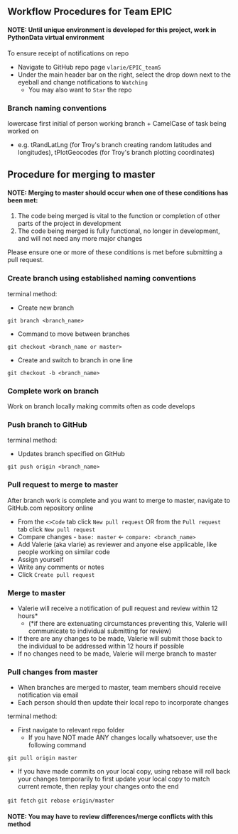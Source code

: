 ## Workflow Procedures for Team EPIC

#### NOTE:  Until unique environment is developed for this project, work in PythonData virtual environment

To ensure receipt of notifications on repo
	
- Navigate to GitHub repo page `vlarie/EPIC_team5`
- Under the main header bar on the right, select the drop down next to the eyeball and change notifications to `Watching`
  - You may also want to `Star` the repo 


### Branch naming conventions
lowercase first initial of person working branch + CamelCase of task being worked on
- e.g. tRandLatLng (for Troy's branch creating random latitudes and longitudes), tPlotGeocodes (for Troy's branch plotting coordinates)

	
	
	
## Procedure for merging to master
#### NOTE:  Merging to master should occur when one of these conditions has been met:
1. The code being merged is vital to the function or completion of other parts of the project in development
2. The code being merged is fully functional, no longer in development, and will not need any more major changes

Please ensure one or more of these conditions is met before submitting a pull request.
	
	
	
### Create branch using established naming conventions
terminal method:
- Create new branch

`git branch <branch_name>`
- Command to move between branches

`git checkout <branch_name or master>`
- Create and switch to branch in one line

`git checkout -b <branch_name>`



### Complete work on branch 
Work on branch locally making commits often as code develops



### Push branch to GitHub
terminal method:
- Updates branch specified on GitHub

`git push origin <branch_name>`



### Pull request to merge to master
After branch work is complete and you want to merge to master, navigate to GitHub.com repository online
- From the `<>Code` tab click `New pull request`   OR   from the `Pull request` tab click `New pull request`
- Compare changes - `base: master`   <-   `compare: <branch_name>`
- Add Valerie (aka vlarie) as reviewer and anyone else applicable, like people working on similar code
- Assign yourself
- Write any comments or notes
- Click `Create pull request`



### Merge to master
- Valerie will receive a notification of pull request and review within 12 hours* 
  - (*if there are extenuating circumstances preventing this, Valerie will communicate to individual submitting for review)
- If there are any changes to be made, Valerie will submit those back to the individual to be addressed within 12 hours if possible
- If no changes need to be made, Valerie will merge branch to master
	
	
	
### Pull changes from master	
- When branches are merged to master, team members should receive notification via email
- Each person should then update their local repo to incorporate changes

terminal method:	
- First navigate to relevant repo folder 
  - If you have NOT made ANY changes locally whatsoever, use the following command

`git pull origin master`

  - If you have made commits on your local copy, using rebase will roll back your changes temporarily 
to first update your local copy to match current remote, then replay your changes onto the end

`git fetch`
`git rebase origin/master`

#### NOTE: You may have to review differences/merge conflicts with this method


